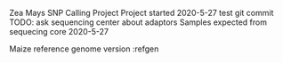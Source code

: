 Zea Mays SNP Calling Project Project started 2020-5-27
test
git commit 
TODO: ask sequencing center about adaptors 
Samples expected from sequecing core 2020-5-27


Maize reference genome version :refgen
